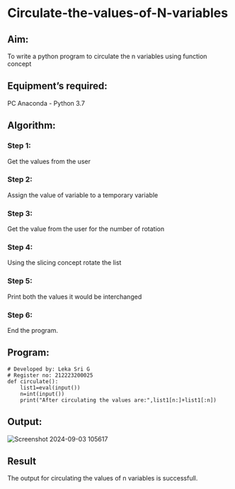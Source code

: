 # Circulate-the-values-of-N-variables
## Aim:
To write a python program to circulate the n variables using function concept
## Equipment’s required:
PC
Anaconda - Python 3.7
## Algorithm: 
### Step 1: 
 Get the values from the user
### Step 2:
 Assign the value of variable to a temporary variable
### Step 3: 
 Get the value from the user for the number of rotation
### Step 4: 
 Using the slicing concept rotate the list
### Step 5: 
 Print both the values it would be interchanged
### Step 6: 
 End the program.
## Program:
```
# Developed by: Leka Sri G
# Register no: 212223200025
def circulate():
    list1=eval(input())
    n=int(input())
    print("After circulating the values are:",list1[n:]+list1[:n])
```

## Output:
![Screenshot 2024-09-03 105617](https://github.com/user-attachments/assets/b6739435-7540-43e3-bd2c-306ab5e85b67)


## Result
The output for circulating the values of n variables is successfull.

